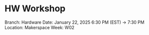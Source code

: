 # HW Workshop

Branch: Hardware
Date: January 22, 2025 6:30 PM (EST) → 7:30 PM
Location: Makerspace
Week: W02